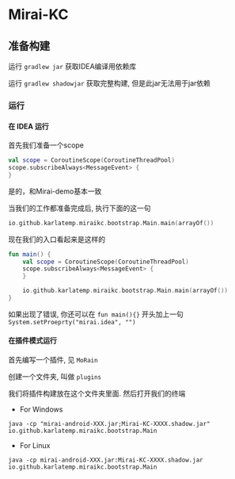 # Mirai-KC

## 准备构建

运行 `gradlew jar` 获取IDEA编译用依赖库

运行 `gradlew shadowjar` 获取完整构建, 但是此jar无法用于jar依赖


### 运行

#### 在 IDEA 运行

首先我们准备一个scope
```kotlin
val scope = CoroutineScope(CoroutineThreadPool)
scope.subscribeAlways<MessageEvent> {
}
```
是的，和Mirai-demo基本一致

当我们的工作都准备完成后, 执行下面的这一句
```kotlin
io.github.karlatemp.miraikc.bootstrap.Main.main(arrayOf())
```
现在我们的入口看起来是这样的
```kotlin
fun main() {
    val scope = CoroutineScope(CoroutineThreadPool)
    scope.subscribeAlways<MessageEvent> {
    }

    io.github.karlatemp.miraikc.bootstrap.Main.main(arrayOf())
}
```

如果出现了错误, 你还可以在 `fun main(){}` 开头加上一句
`System.setProeprty("mirai.idea", "")`

#### 在插件模式运行


首先编写一个插件, 见 `MoRain`

创建一个文件夹, 叫做 `plugins`

我们将插件构建放在这个文件夹里面. 然后打开我们的终端

- For Windows
```shell script
java -cp "mirai-android-XXX.jar;Mirai-KC-XXXX.shadow.jar" io.github.karlatemp.miraikc.bootstrap.Main
```

- For Linux
```shell script
java -cp mirai-android-XXX.jar:Mirai-KC-XXXX.shadow.jar io.github.karlatemp.miraikc.bootstrap.Main
```


